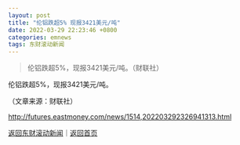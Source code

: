 ```yaml
---
layout: post
title: "伦铝跌超5% 现报3421美元/吨"
date: 2022-03-29 22:23:46 +0800
categories: emnews
tags: 东财滚动新闻
---
```

> 伦铝跌超5%，现报3421美元/吨。（财联社）

<p>伦铝跌超5%，现报3421美元/吨。</p><p class="em_media">（文章来源：财联社）</p>

<http://futures.eastmoney.com/news/1514,202203292326941313.html>

[返回东财滚动新闻](//finews.withounder.com/emnews/)｜[返回首页](//finews.withounder.com/)